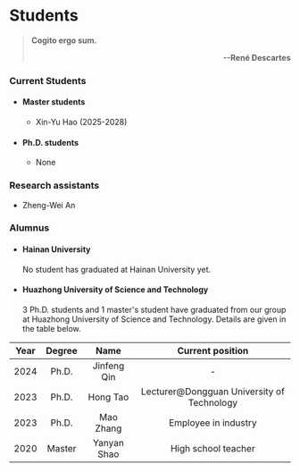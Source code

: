 # **Students**

> **Cogito ergo sum.**  <p align='right'>**--René Descartes**</p>

### **Current Students**

- #### **Master students**

    - Xin-Yu Hao (2025-2028)

- #### **Ph.D. students**

    - None

### **Research assistants**

- Zheng-Wei An 

### **Alumnus**

- #### Hainan University

    No student has graduated at Hainan University yet. 

- #### Huazhong University of Science and Technology

    3 Ph.D. students and 1 master's student have graduated from our group at Huazhong University of Science and Technology. Details are given in the table below. 

| Year | Degree | Name | Current position |
| :---:|     :---:    | :---:| :---: |
| 2024 | Ph.D. | Jinfeng Qin | - |
| 2023 | Ph.D. | Hong Tao | Lecturer@Dongguan University of Technology |
| 2023 | Ph.D. | Mao Zhang | Employee in industry  |
| 2020 | Master | Yanyan Shao | High school teacher |
